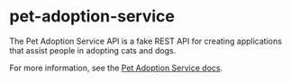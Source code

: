 # pet-adoption-service

The Pet Adoption Service API is a fake REST API for creating applications that assist people in adopting cats and dogs.

For more information, see the [Pet Adoption Service docs](https://syangabq.github.io/pet-adoption-service/).
